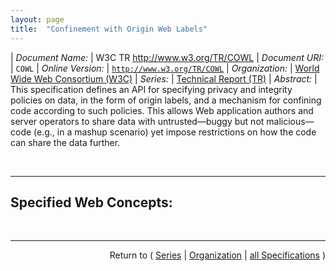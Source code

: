 ```yaml
---
layout: page
title:  "Confinement with Origin Web Labels"
---
```


| *Document Name:* | W3C TR http://www.w3.org/TR/COWL
| *Document URI:* | `COWL`
| *Online Version:* | [`http://www.w3.org/TR/COWL`](http://www.w3.org/TR/COWL)
| *Organization:* | [World Wide Web Consortium (W3C)](..  "List of specification series by this organization")
| *Series:* | [Technical Report (TR)](.  "List of specifications in this series")
| *Abstract:* | This specification defines an API for specifying privacy and integrity policies on data, in the form of origin labels, and a mechanism for confining code according to such policies. This allows Web application authors and server operators to share data with untrusted—buggy but not malicious—code (e.g., in a mashup scenario) yet impose restrictions on how the code can share the data further.

<br/>
<hr/>

## Specified Web Concepts:



<br/>
<hr/>

<p style="text-align: right">Return to ( <a href="./">Series</a> | <a href="../">Organization</a> | <a href="../../">all Specifications</a> )</p>